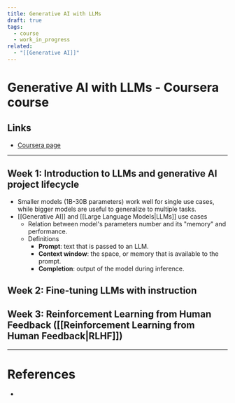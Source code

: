 ```yaml
---
title: Generative AI with LLMs
draft: true
tags:
  - course
  - work_in_progress
related:
  - "[[Generative AI]]"
---
```

# Generative AI with LLMs - Coursera course
## Links
- [Coursera page](https://www.coursera.org/learn/generative-ai-with-llms/)
---

## Week 1: Introduction to LLMs and generative AI project lifecycle
- Smaller models (1B-30B parameters) work well for single use cases, while bigger models are useful to generalize to multiple tasks.
- [[Generative AI]] and [[Large Language Models|LLMs]] use cases
	- Relation between model's parameters number and its "memory" and performance.
	- Definitions
		- **Prompt**: text that is passed to an LLM.
		- **Context window**: the space, or memory that is available to the prompt.
		- **Completion**: output of the model during inference.

## Week 2: Fine-tuning LLMs with instruction

## Week 3: Reinforcement Learning from Human Feedback ([[Reinforcement Learning from Human Feedback|RLHF]])

---
# References
- 